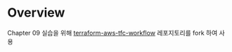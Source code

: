 # Overview
Chapter 09 실습을 위해 [terraform-aws-tfc-workflow](https://github.com/terraform101/terraform-aws-tfc-workflow) 레포지토리를 fork 하여 사용